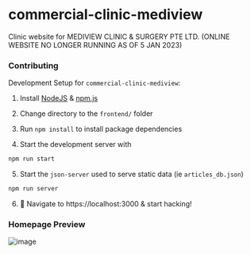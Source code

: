 # commercial-clinic-mediview
Clinic website for MEDIVIEW CLINIC &amp; SURGERY PTE LTD. (ONLINE WEBSITE NO LONGER RUNNING AS OF 5 JAN 2023)

### Contributing
Development Setup for `commercial-clinic-mediview`:
1. Install [NodeJS](https://nodejs.org/en/) &amp; [npm.js](https://www.npmjs.com/get-npm)
2. Change directory to the `frontend/` folder
3. Run `npm install` to install package dependencies

4. Start the development server with

```sh
npm run start
```

5. Start the `json-server` used to serve static data (ie `articles_db.json`)

```sh
npm run server
```
6. :tada: Navigate to https://localhost:3000 &amp; start hacking!  


### Homepage Preview  
![image](https://github.com/AbsoluteGibs/commercial-clinic-mediview/assets/5389941/4a1ec3a5-f40b-4edd-877d-d1a3ede8a728)
